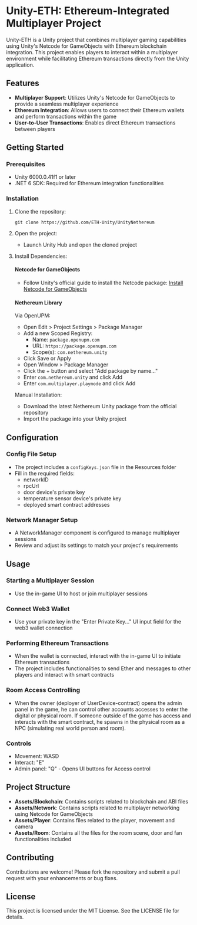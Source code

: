 # Unity-ETH: Ethereum-Integrated Multiplayer Project

Unity-ETH is a Unity project that combines multiplayer gaming capabilities using Unity's Netcode for GameObjects with Ethereum blockchain integration. This project enables players to interact within a multiplayer environment while facilitating Ethereum transactions directly from the Unity application.

## Features

- **Multiplayer Support**: Utilizes Unity's Netcode for GameObjects to provide a seamless multiplayer experience
- **Ethereum Integration**: Allows users to connect their Ethereum wallets and perform transactions within the game
- **User-to-User Transactions**: Enables direct Ethereum transactions between players

## Getting Started

### Prerequisites

- Unity 6000.0.41f1 or later
- .NET 6 SDK: Required for Ethereum integration functionalities

### Installation

1. Clone the repository:
   ```
   git clone https://github.com/ETH-Unity/UnityNethereum
   ```

2. Open the project:
   - Launch Unity Hub and open the cloned project

3. Install Dependencies:

   #### Netcode for GameObjects
   - Follow Unity's official guide to install the Netcode package: [Install Netcode for GameObjects](https://docs-multiplayer.unity3d.com/netcode/current/installation/index.html)

   #### Nethereum Library
   Via OpenUPM:
   - Open Edit > Project Settings > Package Manager
   - Add a new Scoped Registry:
     - Name: `package.openupm.com`
     - URL: `https://package.openupm.com`
     - Scope(s): `com.nethereum.unity`
   - Click Save or Apply
   - Open Window > Package Manager
   - Click the + button and select "Add package by name..."
   - Enter `com.nethereum.unity` and click Add
   - Enter `com.multiplayer.playmode` and click Add

   Manual Installation:
   - Download the latest Nethereum Unity package from the official repository
   - Import the package into your Unity project

## Configuration

### Config File Setup

- The project includes a `configKeys.json` file in the Resources folder
- Fill in the required fields:
  - networkID
  - rpcUrl
  - door device's private key
  - temperature sensor device's private key
  - deployed smart contract addresses

### Network Manager Setup

- A NetworkManager component is configured to manage multiplayer sessions
- Review and adjust its settings to match your project's requirements

## Usage

### Starting a Multiplayer Session

- Use the in-game UI to host or join multiplayer sessions

### Connect Web3 Wallet

- Use your private key in the "Enter Private Key..." UI input field for the web3 wallet connection

### Performing Ethereum Transactions

- When the wallet is connected, interact with the in-game UI to initiate Ethereum transactions
- The project includes functionalities to send Ether and messages to other players and interact with smart contracts

### Room Access Controlling

- When the owner (deployer of UserDevice-contract) opens the admin panel in the game, he can control other accounts accesses to enter the digital or physical room. If someone outside of the game has access and interacts with the smart contract, he spawns in the physical room as a NPC (simulating real world person and room). 

### Controls

- Movement: WASD
- Interact: "E"
- Admin panel: "Q" - Opens UI buttons for Access control

## Project Structure

- **Assets/Blockchain**: Contains scripts related to blockchain and ABI files
- **Assets/Network**: Contains scripts related to multiplayer networking using Netcode for GameObjects
- **Assets/Player**: Contains files related to the player, movement and camera
- **Assets/Room**: Contains all the files for the room scene, door and fan functionalities included

## Contributing

Contributions are welcome! Please fork the repository and submit a pull request with your enhancements or bug fixes.

## License

This project is licensed under the MIT License. See the LICENSE file for details.
